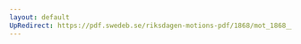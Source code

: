 ```yaml
---
layout: default
UpRedirect: https://pdf.swedeb.se/riksdagen-motions-pdf/1868/mot_1868__ak__00183/mot_1868__ak__00183_004.pdf
---
```

